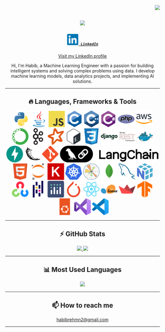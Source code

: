 <!-- Visitor Badge -->
<img align="right" src="https://visitor-badge.laobi.icu/badge?page_id=Habib-Rehmn.Habib-Rehmn">

<!-- Typing SVG -->
<h1 align="center">
  <a href="https://git.io/typing-svg">
    <img src="https://readme-typing-svg.herokuapp.com/?lines=Hi+there,+I'm+Habib;Machine+Learning;Engineer&center=true&size=30&duration=2000&width=1000">
  </a>
</h1>

<!-- LinkedIn Profile -->
<h5 align="center">
  <code><a href="https://linkedin.com/in/habib-ur-rehman-in/" title="LinkedIn Profile"><img width="38" src="linkedin-original.svg"> LinkedIn</a></code>
</h5>
<p align="center">
  <a href="https://www.linkedin.com/in/habib-ur-rehman-in/">Visit my LinkedIn profile</a>
</p>

<!-- Introductory Paragraph -->
<p align="center">
  Hi, I'm Habib, a Machine Learning Engineer with a passion for building intelligent systems and solving complex problems using data. I develop machine learning models, data analytics projects, and implementing AI solutions.
</p>

<!-- Languages & Frameworks -->
<hr>
<h2 align="center">🔥 Languages, Frameworks & Tools </h2>
<p align="center">
<img title="Python" height="54" src="python-original.svg">
<img title="Java" height="54" src="java-original.svg">
<img title="JavaScript" height="54" src="javascript-original.svg">
<img title="C" height="54" src="c-original.svg">
<img title="C++" height="54" src="c.svg">
<img title="C#" height="54" src="csharp-original.svg">
<img title="PHP" height="54" src="php-original.svg">
<img title="Amazon Web Services" height="54" src="amazonwebservices-original-wordmark.svg">
<img title="Anaconda" height="54" src="anaconda-original.svg">
<img title="Apache Kafka" height="54" src="apachekafka-original.svg">
<img title="Apache Spark" height="54" src="apachespark-original.svg">
<img title="Bash" height="54" src="bash-original.svg">
<img title="CSS3" height="54" src="css3-original.svg">
<img title="Django" height="54" src="django-plain-wordmark.svg">
<img title="Django REST" height="54" src="djangorest-original.svg">
<img title="Docker" height="54" src="docker-original.svg">
<img title="FastAPI" height="54" src="fastapi-original.svg">
<img title="Flask" height="54" src="flask-original.svg">
<img title="Git" height="54" src="git-original.svg">
<img title="Langchain" height="54" src="langchain-1.svg">
<img title="HTML5" height="54" src="html5-original.svg">
<img title="Jupyter" height="54" src="jupyter-original.svg">
<img title="Keras" height="54" src="keras-original.svg">
<img title="Kubernetes" height="54" src="kubernetes-original.svg">
<img title="Matplotlib" height="54" src="matplotlib-original.svg">
<img title="MongoDB" height="54" src="mongodb-original.svg">
<img title="MySQL" height="54" src="mysql-original.svg">
<img title="NumPy" height="54" src="numpy-original.svg">
<img title="OpenCV" height="54" src="opencv-original.svg">
<img title="Pandas" height="54" src="pandas-original.svg">
<img title="Plotly" height="54" src="plotly-original.svg">
<img title="PyTorch" height="54" src="pytorch-original.svg">
<img title="React" height="54" src="react-original.svg">
<img title="Scikit-learn" height="54" src="scikitlearn-original.svg">
<img title="Streamlit" height="54" src="streamlit-original.svg">
<img title="TensorFlow" height="54" src="tensorflow-original.svg">
<img title="Ubuntu" height="54" src="ubuntu-original.svg">
<img title="Visual Studio" height="54" src="visualstudio-original.svg">
<img title="VS Code" height="54" src="vscode-original.svg">
</p>


<!-- GitHub Stats -->
<hr>
<h2 align="center">⚡ GitHub Stats</h2>
<div align="center">
  <a href="https://github.com/anuraghazra/github-readme-stats">
    <img src="https://github-readme-stats.vercel.app/api?username=Habib-Rehmn&show_icons=true" height="165" />
  </a>
  
  <a href="https://github.com/denvercoder1/github-readme-streak-stats">
    <img src="https://github-readme-streak-stats.herokuapp.com/?user=Habib-Rehmn" height="165" />
  </a>
</div>

<!-- Most Used Languages -->
<hr>
<h2 align="center">📊 Most Used Languages</h2>
<p align="center">
  <a href="https://github.com/anuraghazra/github-readme-stats">
    <img height="200" src="https://github-readme-stats.vercel.app/api/top-langs/?username=Habib-Rehmn&langs_count=8&layout=compact" />
  </a>
</p>

<!-- Contact -->
<hr>
<h2 align="center">📫 How to reach me</h2>
<p align="center">
  <a href="mailto:habibrehmn2@gmail.com">habibrehmn2@gmail.com</a>
</p>
<hr>
